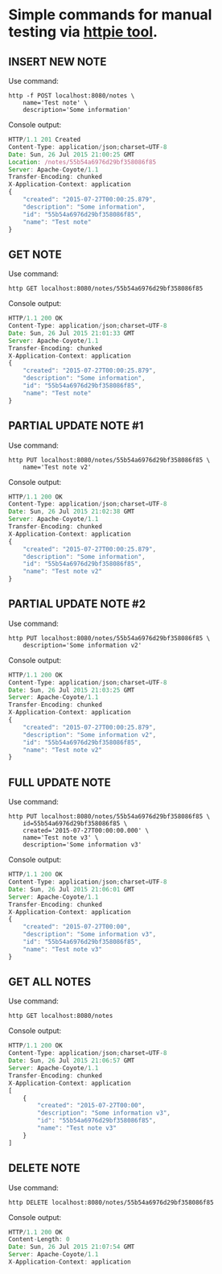 Simple commands for manual testing via [httpie tool](https://github.com/jakubroztocil/httpie).
==============================================================================================

INSERT NEW NOTE
---------------
Use command:
```
http -f POST localhost:8080/notes \
    name='Test note' \
    description='Some information'
```
Console output:
```js
HTTP/1.1 201 Created
Content-Type: application/json;charset=UTF-8
Date: Sun, 26 Jul 2015 21:00:25 GMT
Location: /notes/55b54a6976d29bf358086f85
Server: Apache-Coyote/1.1
Transfer-Encoding: chunked
X-Application-Context: application
{
    "created": "2015-07-27T00:00:25.879",
    "description": "Some information",
    "id": "55b54a6976d29bf358086f85",
    "name": "Test note"
}

```

GET NOTE
--------
Use command:
```
http GET localhost:8080/notes/55b54a6976d29bf358086f85
```
Console output:
```js
HTTP/1.1 200 OK
Content-Type: application/json;charset=UTF-8
Date: Sun, 26 Jul 2015 21:01:33 GMT
Server: Apache-Coyote/1.1
Transfer-Encoding: chunked
X-Application-Context: application
{
    "created": "2015-07-27T00:00:25.879",
    "description": "Some information",
    "id": "55b54a6976d29bf358086f85",
    "name": "Test note"
}
```

PARTIAL UPDATE NOTE #1
----------------------
Use command:
```
http PUT localhost:8080/notes/55b54a6976d29bf358086f85 \
    name='Test note v2'
```
Console output:
```js
HTTP/1.1 200 OK
Content-Type: application/json;charset=UTF-8
Date: Sun, 26 Jul 2015 21:02:38 GMT
Server: Apache-Coyote/1.1
Transfer-Encoding: chunked
X-Application-Context: application
{
    "created": "2015-07-27T00:00:25.879",
    "description": "Some information",
    "id": "55b54a6976d29bf358086f85",
    "name": "Test note v2"
}
```

PARTIAL UPDATE NOTE #2
----------------------
Use command:
```
http PUT localhost:8080/notes/55b54a6976d29bf358086f85 \
    description='Some information v2'
```
Console output:
```js
HTTP/1.1 200 OK
Content-Type: application/json;charset=UTF-8
Date: Sun, 26 Jul 2015 21:03:25 GMT
Server: Apache-Coyote/1.1
Transfer-Encoding: chunked
X-Application-Context: application
{
    "created": "2015-07-27T00:00:25.879",
    "description": "Some information v2",
    "id": "55b54a6976d29bf358086f85",
    "name": "Test note v2"
}
```

FULL UPDATE NOTE
----------------
Use command:
```
http PUT localhost:8080/notes/55b54a6976d29bf358086f85 \
    id=55b54a6976d29bf358086f85 \
    created='2015-07-27T00:00:00.000' \
    name='Test note v3' \
    description='Some information v3'
```
Console output:
```js
HTTP/1.1 200 OK
Content-Type: application/json;charset=UTF-8
Date: Sun, 26 Jul 2015 21:06:01 GMT
Server: Apache-Coyote/1.1
Transfer-Encoding: chunked
X-Application-Context: application
{
    "created": "2015-07-27T00:00",
    "description": "Some information v3",
    "id": "55b54a6976d29bf358086f85",
    "name": "Test note v3"
}
```

GET ALL NOTES
-------------
Use command:
```
http GET localhost:8080/notes
```
Console output:
```js
HTTP/1.1 200 OK
Content-Type: application/json;charset=UTF-8
Date: Sun, 26 Jul 2015 21:06:57 GMT
Server: Apache-Coyote/1.1
Transfer-Encoding: chunked
X-Application-Context: application
[
    {
        "created": "2015-07-27T00:00",
        "description": "Some information v3",
        "id": "55b54a6976d29bf358086f85",
        "name": "Test note v3"
    }
]
```

DELETE NOTE
-----------
Use command:
```
http DELETE localhost:8080/notes/55b54a6976d29bf358086f85
```
Console output:
```js
HTTP/1.1 200 OK
Content-Length: 0
Date: Sun, 26 Jul 2015 21:07:54 GMT
Server: Apache-Coyote/1.1
X-Application-Context: application
```
